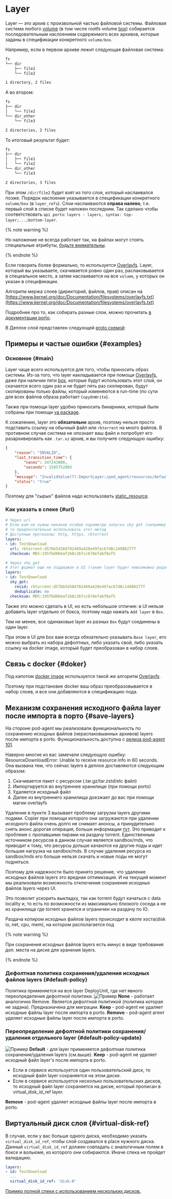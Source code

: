 # Layer

Layer — это архив с произвольной частью файловой системы. Файловая система любого [volume](../../volume.md) (в том числе rootfs volume [box](../../box.md)) собирается последовательным наслоением содержимого всех архивов, которые заданы в спецификации конкретного `volume/box`.

Например, если в первом архиве лежит следующая файловая система:

```bash
fs
└── dir
    ├── file1
    └── file2

1 directory, 2 files
```

А во втором:

```bash
fs
├── dir
│   └── file2
└── dir_other
    └── file3

2 directories, 2 files
```

То итоговый результат будет:

```bash
fs
├── dir
│   ├── file1
│   └── file2
└── dir_other
    └── file3

2 directories, 3 files
```

При этом `/dir/file2` будет взят из того слоя, который наслаивался позже.
Порядок наслоения указывается в спецификации конкретного `volume/box` (в `layer_refs`). Слои наслаиваются **справа налево**, т.е. первый слой в списке будет наложен последним. Так сделано чтобы соответствовать `api porto`: `layers - layers, syntax: top-layer;...;bottom-layer`.

{% note warning %}

Но наложение не всегда работает так, на файлах могут стоять специальные атрибуты, [будьте внимательны](https://st.yandex-team.ru/RTCSUPPORT-5726#5e6fde9b41a0f221ddaabaac).

{% endnote %}

Если говорить более формально, то используется [Overlayfs](https://www.kernel.org/doc/Documentation/filesystems/overlayfs.txt). Layer, который вы указываете, скачивается ровно один раз, распаковывается в специальное место, а затем наслаивается на все `volume`, у которых он указан в спецификации.

Алгоритм мержа слоев (директорий, файлов, прав) описан на [https://www.kernel.org/doc/Documentation/filesystems/overlayfs.txt](https://www.kernel.org/doc/Documentation/filesystems/overlayfs.txt)

Подробнее про то, как собирать разные слои, можно прочитать [в документации porto](https://wiki.yandex-team.ru/porto/layers/).

В Деплое слой представлен следующей [proto схемой](https://a.yandex-team.ru/arc/trunk/arcadia/yp/client/api/proto/pod_agent.proto?rev=7140819#L406-440):

## Примеры и частые ошибки {#examples}

### Основное {#main}

Layer чаще всего используется для того, чтобы приносить образ системы. Из-за того, что layer накладывается при помощи [Overlayfs](https://www.kernel.org/doc/Documentation/filesystems/overlayfs.txt), даже при наличии пяти [box](../../box.md), которые будут использовать этот слой, он скачается всего один раз и не будет пять раз скопирован, будут скопированы только файлы, который изменяются в run-time (по сути для всех файлов образа работает `CopyOnWrite`).

Также при помощи layer удобно приносить бинарники, который были собраны при помощи [ya package](https://wiki.yandex-team.ru/yatool/package/).

К сожалению, layer это **обязательно** архив, поэтому нельзя просто подставить ссылку на обычный файл или `rbtorrent` на много файлов. В противном случае система не опознает ваш файл и попробует его разархивировать как `.tar.xz` архив, и вы получите следующую ошибку:

```json
{
    "reason": "INVALID",
    "last_transition_time": {
        "nanos": 347243000,
        "seconds": 1585752003
    },
    "message": "InvalidValue(7):ImportLayer:/pod_agent/resources/default/layer/9c23f2c19c54f8ffd20184b126b1624f/downloaded/layer.tar.xz:InvalidValue:(Cannot detect archive /place/db/iss3/volumes/pod_wu7ehy72seipfeem_place/db/iss3/volumes/ISS-AGENT_cdNnM6hcS7T/pod_agent/resources/default/layer/9c23f2c19c54f8ffd20184b126b1624f/downloaded/layer.tar.xz compression by magic)",
    "status": "true"
}
```

Поэтому для "сырых" файлов надо использовать [static_resource](staticresource.md).

### Как указать в спеке {#url}

```yaml
# Через url
# Если вам не нужны никакие особые параметры запуска sky get (например deduplicate hardlink),
# то предпочтительно использовать этот метод
# Доступные протоколы: http, https, rbtorrent
layers:
- id: TestDownload
  url: rbtorrent:d57bb5d384702469a420e497ac67d8c14986277f
  checksum: MD5:195fbd0b6af168c26fcc67defabf8af5

# Через sky_get
# Этот формат еще не поддержан в UI (такие layer будет невозможно редактировать через UI)
layers:
- id: TestDownload
  sky_get:
    resid: rbtorrent:d57bb5d384702469a420e497ac67d8c14986277f
    deduplicate: no
  checksum: MD5:195fbd0b6af168c26fcc67defabf8af5
```

Также это можно сделать в UI, но есть небольшое отличие: в UI нельзя добавить layer отдельно от бокса, поэтому надо нажать `Add layer` в `Box`.

Тем не менее, все одинаковые layer из разных `Box` будут соединены в один layer.

При этом в UI для box вам всегда обязательно указывать `Base layer`, его можно выбрать из набора дефолтных, либо указать свой, либо указать ссылку на docker image, который будет преобразован в набор слоев.

## Связь с docker {#doker}

Под капотом [docker image](https://docs.docker.com/engine/docker-overview/#docker-objects) используется такой же алгоритм [Overlayfs](https://www.kernel.org/doc/Documentation/filesystems/overlayfs.txt).

Поэтому при подстановке docker ваш образ преобразовывается в набор слоев, и все они добавляются в спецификацию пода.

## Механизм сохранения исходного файла layer после импорта в порто {#save-layers}

На стороне pod-agent мы реализовали функциональность по сохранению исходных файлов (нераспаковыанных архивов) layers после импорта в porto.
Функциональность доступна с [релиза pod-agent  101](https://deploy.yandex-team.ru/docs/reference/pod-agent-releases#101-1).

Наверно многие из вас замечали следующую ошибку: ResourceDownloadError: Unable to receive resource info in 60 seconds.
Она вызвана тем, что сейчас layers в деплое доставляются следующим образом:
1. Скачивается пакет с ресурсом (.tar.gz/tar.zstd/etc файл)
2. Импортируется во внутреннее хранилище (при помощи porto)
3. Удаляется исходный файл
4. Далее из внутреннего хранилища доезжает до вас при помощи магии overlayfs

Удаление в пункте 3 вызывает проблему загрузки layers другими подами.
Сopier при помощи которого они загружаются при удалении исходного файла очень долго не снимает анонсы, а принудительно снять анонс дорогая операция, больше информации [тут](https://st.yandex-team.ru/SKYDEV-2333 ). Это приводит к проблеме с пропавшими пирами на раздачу torrent.
Единственным источником ресурсов в данном случае является sandbox/mds, что приводит к тому, что ресурсы дольше качаются на другие поды и идет большая нагрузка на sandbox/mds. В случае удаления ресурса из sandbox/mds его больше нельзя скачать и новые поды не могут подняться.

Поэтому для надежности было принято решение, что удаление исходных файлов layers это вредная оптимизация. И на текущий момент мы реализовали возможность отключения сохранения исходных файлов layers через UI.

Это позволит ускорить выкладку, так как torrent будут качаться с data locality и, то есть по возможности из максимально близкого соседа а не из хранилища где torrent хранится и ограничен на раздачу по IO.

Раздача копиром исходных файлов layers происходит в квоте хоста(disk io, net, cpu, mem), на котором располагается под

{% note warning %}

При сохранения исходных файлов layers есть минус в виде требования доп. места на диске для хранения layers.

{% endnote %}

### Дефолтная политика сохранения/удаления исходных файлов layers {#default-policy}

Политика применяется на все layer DeployUnit, где нет явного переопределения дефолтной политики.
![Пример](https://jing.yandex-team.ru/files/dkochetov/screenshot_21.png)
**None** - работает аналогично Remove. Является дефолтной политикой (политика которая не задана). Предназначена для миграции.
**Keep** - pod-agent не удаляет исходные файлы layer после импорта в porto.
**Remove** - pod-agent агент удаляет исходные файлы layer после импорта в porto.

### Переопределение дефолтной политики сохранения/удаления отдельного layer {#default-policy-update}

![Пример](https://jing.yandex-team.ru/files/dkochetov/screenshot_150.png)
**Default** - для layer применяется дефолтная политика сохранения/удаления layers (см.выше). 
**Keep** - pod-agent не удаляет исходный файл layer's после импорта в porto.
* Если в сервисе используется один пользовательский диск, то исходный файл layer сохраняется на этом диске.
* Если в сервисе используется несколько пользовательских дисков, то исходный файл layer сохраняется на диске, который прописан в virtual_disk_id_ref layer.

**Remove** - pod-agent удаляет исходные файлы layer после импорта в porto.

## Виртуальный диск слоя {#virtual-disk-ref}

В случае, если у вас больше одного диска, необходимо указать `virtual_disk_id_ref`, чтобы слой создавался в place нужного диска. Данный `virtual_disk_id_ref` должен совпадать с аналогичным полем в боксе и вольюме, из которого они собираются. Иначе спека не пройдет валидацию.

```yaml
layers:
- id: TestDownload
  ...
  virtual_disk_id_ref: 'disk-0'
```

[Пример полной спеки с использованием нескольких дисков.](https://deploy.yandex-team.ru/docs/concepts/pod/diskvolumerequests#primer-speki-s-ispolzovaniem-neskolkih-diskov)
